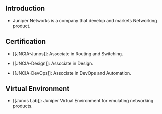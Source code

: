 ## Introduction

- Juniper Networks is a company that develop and markets Networking product.

## Certification

- [[JNCIA-Junos]]: Associate in Routing and Switching.
	
- [[JNCIA-Design]]: Associate in Design.
	
- [[JNCIA-DevOps]]: Associate in DevOps and Automation.

## Virtual Environment

- [[Junos Lab]]: Juniper Virtual Environment for emulating networking products.